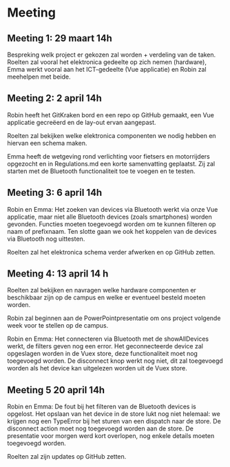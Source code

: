 # Meeting

## Meeting 1: 29 maart 14h

Bespreking welk project er gekozen zal worden + verdeling van de taken. Roelten zal vooral het elektronica gedeelte op zich nemen (hardware), Emma werkt vooral aan het ICT-gedeelte (Vue applicatie) en Robin zal meehelpen met beide.

## Meeting 2: 2 april 14h

Robin heeft het GitKraken bord en een repo op GitHub gemaakt, een Vue applicatie gecreëerd en de lay-out ervan aangepast.

Roelten zal bekijken welke elektronica componenten we nodig hebben en hiervan een schema maken.

Emma heeft de wetgeving rond verlichting voor fietsers en motorrijders opgezocht en in Regulations.md een korte samenvatting geplaatst. Zij zal starten met de Bluetooth functionaliteit toe te voegen en te testen.

## Meeting 3: 6 april 14h

Robin en Emma: Het zoeken van devices via Bluetooth werkt via onze Vue applicatie, maar niet alle Bluetooth devices (zoals smartphones) worden gevonden. Functies moeten toegevoegd worden om te kunnen filteren op naam of prefixnaam. Ten slotte gaan we ook het koppelen van de devices via Bluetooth nog uittesten.

Roelten zal het elektronica schema verder afwerken en op GitHub zetten.

## Meeting 4: 13 april 14 h

Roelten zal bekijken en navragen welke hardware componenten er beschikbaar zijn op de campus en welke er eventueel besteld moeten worden.

Robin zal beginnen aan de PowerPointpresentatie om ons project volgende week voor te stellen op de campus.

Robin en Emma: Het connecteren via Bluetooth met de showAllDevices werkt, de filters geven nog een error. Het geconnecteerde device zal opgeslagen worden in de Vuex store, deze functionaliteit moet nog toegevoegd worden. De disconnect knop werkt nog niet, dit zal toegevoegd worden als het device kan uitgelezen worden uit de Vuex store.

## Meeting 5 20 april 14h

Robin en Emma: De fout bij het filteren van de Bluetooth devices is opgelost. Het opslaan van het device in de store lukt nog niet helemaal: we krijgen nog een TypeError bij het sturen van een dispatch naar de store. De disconnect action moet nog toegevoegd worden aan de store.
De presentatie voor morgen werd kort overlopen, nog enkele details moeten toegevoegd worden.

Roelten zal zijn updates op GitHub zetten.
